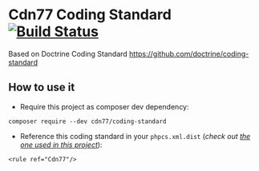 Cdn77 Coding Standard [![Build Status](https://github.com/cdn77/coding-standard/workflows/CI/badge.svg?branch=8.0.x)](https://github.com/cdn77/coding-standard/actions)
=====================

Based on Doctrine Coding Standard https://github.com/doctrine/coding-standard


## How to use it

* Require this project as composer dev dependency:

```
composer require --dev cdn77/coding-standard
```
* Reference this coding standard in your `phpcs.xml.dist` (_check out [the one used in this project](phpcs.xml.dist)_):

```
<rule ref="Cdn77"/>
```
